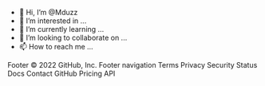- 👋 Hi, I’m @Mduzz
- 👀 I’m interested in ...
- 🌱 I’m currently learning ...
- 💞️ I’m looking to collaborate on ...
- 📫 How to reach me ...

<!---
Mduzz/Mduzz is a ✨ special ✨ repository because its `README.md` (this file) appears on your GitHub profile.
You can click the Preview link to take a look at your changes.
--->
</HTML>
Footer
© 2022 GitHub, Inc.
Footer navigation
Terms
Privacy
Security
Status
Docs
Contact GitHub
Pricing
API
